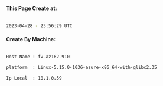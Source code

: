 
   
#### This Page Create at:

```bash

2023-04-28 - 23:56:29 UTC

```

#### Create By Machine:

```bash

Host Name : fv-az162-910

platform  : Linux-5.15.0-1036-azure-x86_64-with-glibc2.35

Ip Local  : 10.1.0.59

```


